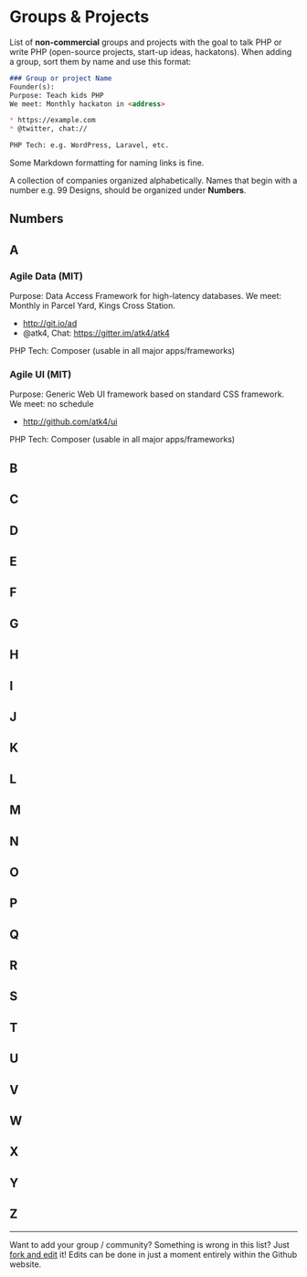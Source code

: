 # Groups & Projects

List of **non-commercial** groups and projects with the goal to talk PHP or write PHP (open-source projects, start-up ideas, hackatons). When adding a group, sort them by name and use this format:

``` markdown
### Group or project Name 
Founder(s): 
Purpose: Teach kids PHP
We meet: Monthly hackaton in <address>

* https://example.com
* @twitter, chat://

PHP Tech: e.g. WordPress, Laravel, etc.
```

Some Markdown formatting for naming links is fine.

A collection of companies organized alphabetically. Names that begin with a number e.g. 99 Designs, should be organized under **Numbers**.


## Numbers


## A

### Agile Data (MIT)

Purpose: Data Access Framework for high-latency databases.
We meet: Monthly in Parcel Yard, Kings Cross Station.

* http://git.io/ad
* @atk4, Chat: https://gitter.im/atk4/atk4

PHP Tech: Composer (usable in all major apps/frameworks)

### Agile UI (MIT)

Purpose: Generic Web UI framework based on standard CSS framework.
We meet: no schedule

* http://github.com/atk4/ui

PHP Tech: Composer (usable in all major apps/frameworks)

## B

## C

## D

## E

## F

## G

## H

## I

## J

## K

## L

## M

## N

## O

## P


## Q


## R


## S


## T

## U


## V


## W

## X


## Y


## Z

----
Want to add your group / community? Something is wrong in this list? Just <a href="https://github.com/alister/php-in-london/edit/master/companies.md">fork and edit</a> it!  Edits can be done in just a moment entirely within the Github website.
